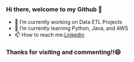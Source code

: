 ### Hi there, welcome to my Github 👋
- 🔭 I’m currently working on Data ETL Projects
- 🌱 I’m currently learning Python, Java, and AWS
- 📫 How to reach me:[Linkedin](www.linkedin.com/in/steven-zhou-pmp)  
### Thanks for visiting and commenting!!😄
<!--
**sankaizhou/sankaizhou** is a ✨ _special_ ✨ repository because its `README.md` (this file) appears on your GitHub profile.

Here are some ideas to get you started:

- 🔭 I’m currently working on ...
- 🌱 I’m currently learning ...
- 👯 I’m looking to collaborate on ...
- 🤔 I’m looking for help with ...
- 💬 Ask me about ...
- 📫 How to reach me: ...
- 😄 Pronouns: ...
- ⚡ Fun fact: ...
-->
